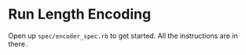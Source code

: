 # Run Length Encoding

Open up `spec/encoder_spec.rb` to get started. All the instructions are in
there.
